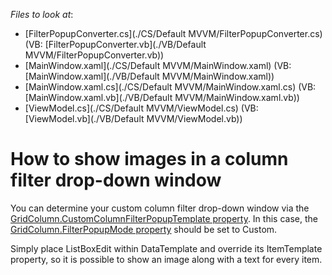 <!-- default file list -->
*Files to look at*:

* [FilterPopupConverter.cs](./CS/Default MVVM/FilterPopupConverter.cs) (VB: [FilterPopupConverter.vb](./VB/Default MVVM/FilterPopupConverter.vb))
* [MainWindow.xaml](./CS/Default MVVM/MainWindow.xaml) (VB: [MainWindow.xaml](./VB/Default MVVM/MainWindow.xaml))
* [MainWindow.xaml.cs](./CS/Default MVVM/MainWindow.xaml.cs) (VB: [MainWindow.xaml.vb](./VB/Default MVVM/MainWindow.xaml.vb))
* [ViewModel.cs](./CS/Default MVVM/ViewModel.cs) (VB: [ViewModel.vb](./VB/Default MVVM/ViewModel.vb))
<!-- default file list end -->
# How to show images in a column filter drop-down window


<p>You can determine your custom column filter drop-down window via the <a href="http://documentation.devexpress.com/#WPF/DevExpressXpfGridColumnBase_CustomColumnFilterPopupTemplatetopic"><u>GridColumn.CustomColumnFilterPopupTemplate property</u></a>. In this case, the <a href="http://documentation.devexpress.com/#WPF/DevExpressXpfGridColumnBase_FilterPopupModetopic"><u>GridColumn.FilterPopupMode property</u></a> should be set to Custom. </p><p>Simply place ListBoxEdit within DataTemplate and override its ItemTemplate property, so it is possible to show an image along with a text for every item. </p><br />
<br />


<br/>


